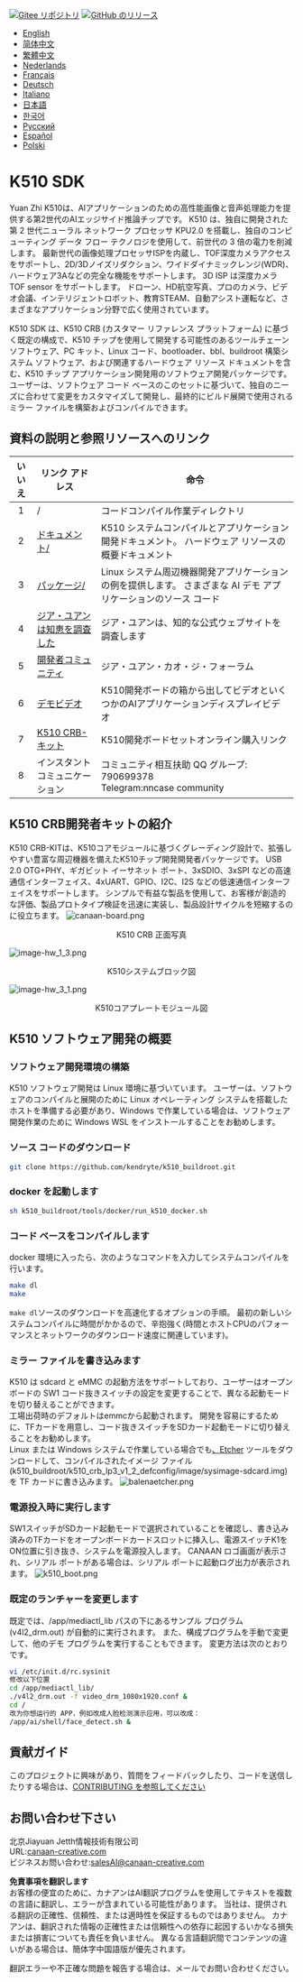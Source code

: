 [![Gitee リポジトリ](https://img.shields.io/badge/gitee-repository-blue?logo=gitee&style=plastic)](https://gitee.com/kendryte/k510_buildroot)
[![GitHub のリリース](https://img.shields.io/github/v/release/kendryte/k510_buildroot?color=brightgreen&display_name=tag&logo=github&style=plastic)](https://github.com/kendryte/k510_buildroot/releases)

* [English](../README.md)
* [简体中文](README.zh-Hans.md)
* [繁體中文](README.zh-Hant.md)
* [Nederlands](README.nl.md)
* [Français](README.fr.md)
* [Deutsch](README.de.md)
* [Italiano](README.it.md)
* [日本語](README.ja.md)
* [한국어](README.ko.md)
* [Русский](README.ru.md)
* [Español](README.es.md)
* [Polski](README.pl.md)

# K510 SDK

Yuan Zhi K510は、AIアプリケーションのための高性能画像と音声処理能力を提供する第2世代のAIエッジサイド推論チップです。 K510 は、独自に開発された第 2 世代ニューラル ネットワーク プロセッサ KPU2.0 を搭載し、独自のコンピューティング データ フロー テクノロジを使用して、前世代の 3 倍の電力を削減します。 最新世代の画像処理プロセッサISPを内蔵し、TOF深度カメラアクセスをサポートし、2D/3Dノイズリダクション、ワイドダイナミックレンジ(WDR)、ハードウェア3Aなどの完全な機能をサポートします。 3D ISP は深度カメラ TOF sensor をサポートします。 ドローン、HD航空写真、プロのカメラ、ビデオ会議、インテリジェントロボット、教育STEAM、自動アシスト運転など、さまざまなアプリケーション分野で広く使用されています。

K510 SDK は、K510 CRB (カスタマー リファレンス プラットフォーム) に基づく既定の構成で、K510 チップを使用して開発する可能性のあるツールチェーン ソフトウェア、PC キット、Linux コード、bootloader、bbl、buildroot 構築システム ソフトウェア、および関連するハードウェア リソース ドキュメントを含む、K510 チップ アプリケーション開発用のソフトウェア開発パッケージです。 ユーザーは、ソフトウェア コード ベースのこのセットに基づいて、独自のニーズに合わせて変更をカスタマイズして開発し、最終的にビルド展開で使用されるミラー ファイルを構築およびコンパイルできます。

## 資料の説明と参照リソースへのリンク

| いいえ | リンク アドレス | 命令  |
| :----: | ---- |  ------------------------------------------------------------ |
|1| / | コードコンパイル作業ディレクトリ |
|2|[ドキュメント/](https://github.com/kendryte/k510_docs)| K510 システムコンパイルとアプリケーション開発ドキュメント。 ハードウェア リソースの概要ドキュメント
|3|[パッケージ/](/package/)| Linux システム周辺機器開発アプリケーションの例を提供します。 さまざまな AI デモ アプリケーションのソース コード  |
|4|[ジア・ユアンは知恵を調査した](https://canaan-creative.com/product/勘智k510)|ジア・ユアンは、知的な公式ウェブサイトを調査します|
|5|[開発者コミュニティ](https://canaan-creative.com/developer)|ジア・ユアン・カオ・ジ・フォーラム
|6|[デモビデオ](https://space.bilibili.com/677429436)|K510開発ボードの箱から出してビデオといくつかのAIアプリケーションディスプレイビデオ|
|7|[K510 CRB-キット](https://item.taobao.com/item.htm?spm=a230r.1.14.1.22714815bDh5ei&id=673510674381&ns=1&abbucket=0&mt=)|K510開発ボードセットオンライン購入リンク|
|8|インスタントコミュニケーション|  コミュニティ相互扶助 QQ グループ: 790699378</br>Telegram:nncase community |

## K510 CRB開発者キットの紹介

K510 CRB-KITは、K510コアモジュールに基づくグレーディング設計で、拡張しやすい豊富な周辺機器を備えたK510チップ開発開発者パッケージです。 USB 2.0 OTG+PHY、ギガビット イーサネット ポート、3xSDIO、3xSPI などの高速通信インターフェイス、4xUART、GPIO、I2C、I2S などの低速通信インターフェイスをサポートします。 シンプルで有益な製品を使用して、お客様が創造的な評価、製品プロトタイプ検証を迅速に実装し、製品設計サイクルを短縮するのに役立ちます。
![canaan-board.png](https://github.com/kendryte/k510_docs/raw/v1.5/zh/images/hw_crb_v1_2/canaan-board.png)
<center>K510 CRB 正面写真 </center>

![image-hw_1_3.png](https://github.com/kendryte/k510_docs/raw/v1.5/zh/images/hw_crb_v1_2/image-hw_1_3.png)
 <center>K510システムブロック図</center>  

![image-hw_3_1.png](https://github.com/kendryte/k510_docs/raw/v1.5/zh/images/hw_crb_v1_2/image-hw_3_1.png)
 <center>K510コアプレートモジュール図</center>  

## K510 ソフトウェア開発の概要

### ソフトウェア開発環境の構築

K510 ソフトウェア開発は Linux 環境に基づいています。 ユーザーは、ソフトウェアのコンパイルと展開のために Linux オペレーティング システムを搭載したホストを準備する必要があり、Windows で作業している場合は、ソフトウェア開発作業のために Windows WSL をインストールすることをお勧めします。

### ソース コードのダウンロード

```sh
git clone https://github.com/kendryte/k510_buildroot.git
```

### docker を起動します

```sh
sh k510_buildroot/tools/docker/run_k510_docker.sh
```

### コード ベースをコンパイルします

docker 環境に入ったら、次のようなコマンドを入力してシステムコンパイルを行います。

```sh
make dl
make
```

`make dl`ソースのダウンロードを高速化するオプションの手順。
最初の新しいシステムコンパイルに時間がかかるので、辛抱強く(時間とホストCPUのパフォーマンスとネットワークのダウンロード速度に関連しています)。

### ミラー ファイルを書き込みます

K510 は sdcard と eMMC の起動方法をサポートしており、ユーザーはオープンボードの SW1 コード抜きスイッチの設定を変更することで、異なる起動モードを切り替えることができます。  
工場出荷時のデフォルトはemmcから起動されます。 開発を容易にするために、TFカードを用意し、コード抜きスイッチをSDカード起動モードに切り替えることをお勧めします。  
Linux または Windows システムで作業している場合でも[、Etcher](https://www.balena.io/etcher/) ツールをダウンロードして、コンパイルされたイメージ ファイル (k510_buildroot/k510_crb_lp3_v1_2_defconfig/image/sysimage-sdcard.img) を TF カードに書き込みます。
![balenaetcher.png](https://github.com/kendryte/k510_docs/raw/v1.5/zh/images/quick_start/balenaetcher.png)

### 電源投入時に実行します

SW1スイッチがSDカード起動モードで選択されていることを確認し、書き込み済みのTFカードをオープンボードカードスロットに挿入し、電源スイッチK1をON位置に引き抜き、システムを電源投入します。 CANAAN ロゴ画面が表示され、シリアル ポートがある場合は、シリアル ポートに起動ログ出力が表示されます。
![k510_boot.png](https://github.com/kendryte/k510_docs/raw/v1.5/zh/images/quick_start/k510_boot.png)

### 既定のランチャーを変更します

既定では、/app/mediactl_lib パスの下にあるサンプル プログラム (v4l2_drm.out) が自動的に実行されます。 また、構成プログラムを手動で変更して、他のデモ プログラムを実行することもできます。 変更方法は次のとおりです。

```sh
vi /etc/init.d/rc.sysinit
修改以下位置
cd /app/mediactl_lib/
./v4l2_drm.out -f video_drm_1080x1920.conf &
cd /
改为你想运行的 APP，例如改成人脸检测演示应用，可以改成：
/app/ai/shell/face_detect.sh &
```

## 貢献ガイド

このプロジェクトに興味があり、質問をフィードバックしたり、コードを送信したりする場合は、[CONTRIBUTING を参照してください](.github/CONTRIBUTING.md)

## お問い合わせ下さい

北京Jiayuan Jetth情報技術有限公司  
URL:[canaan-creative.com](https://canaan-creative.com)  
ビジネスお問い合わせ:[salesAI@canaan-creative.com](mailto:salesAI@canaan-creative.com)

**免責事項を翻訳します**  
お客様の便宜のために、カナアンはAI翻訳プログラムを使用してテキストを複数の言語に翻訳し、エラーが含まれている可能性があります。 当社は、提供される翻訳の正確性、信頼性、または適時性を保証するものではありません。 カナアンは、翻訳された情報の正確性または信頼性への依存に起因するいかなる損失または損害についても責任を負いません。 異なる言語翻訳間でコンテンツの違いがある場合は、簡体字中国語版が優先されます。

翻訳エラーや不正確な問題を報告する場合は、メールでお問い合わせください。
